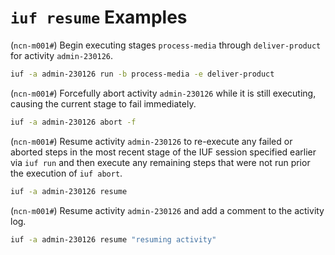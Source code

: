 # `iuf resume` Examples

(`ncn-m001#`) Begin executing stages `process-media` through `deliver-product` for activity `admin-230126`.

```bash
iuf -a admin-230126 run -b process-media -e deliver-product
```

(`ncn-m001#`) Forcefully abort activity `admin-230126` while it is still executing, causing the current stage to fail immediately.

```bash
iuf -a admin-230126 abort -f
```

(`ncn-m001#`) Resume activity `admin-230126` to re-execute any failed or aborted steps in the most recent stage of the IUF session specified earlier via `iuf run` and then execute any remaining steps that were not run prior
the execution of `iuf abort`.

```bash
iuf -a admin-230126 resume
```

(`ncn-m001#`) Resume activity `admin-230126` and add a comment to the activity log.

```bash
iuf -a admin-230126 resume "resuming activity"
```
